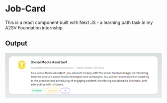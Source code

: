 # Job-Card
This is a react component built with Next JS - a learning path task in my A2SV Foundation internship.

## Output
![The card designed.](/images/output.png)
